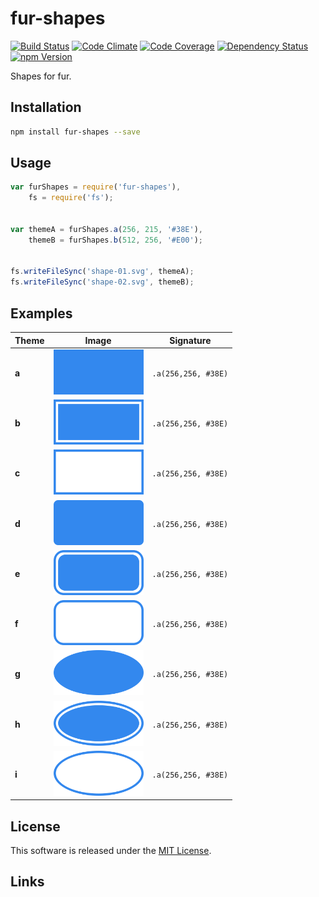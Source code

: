 fur-shapes
==========

<!-- Badge Start -->
<a name="badges"></a>

[![Build Status][bd_travis_shield_url]][bd_travis_url]
[![Code Climate][bd_codeclimate_shield_url]][bd_codeclimate_url]
[![Code Coverage][bd_codeclimate_coverage_shield_url]][bd_codeclimate_url]
[![Dependency Status][bd_gemnasium_shield_url]][bd_gemnasium_url]
[![npm Version][bd_npm_shield_url]][bd_npm_url]

[bd_repo_url]: https://github.com/fur-repo/fur-shapes
[bd_travis_url]: http://travis-ci.org/fur-repo/fur-shapes
[bd_travis_shield_url]: http://img.shields.io/travis/fur-repo/fur-shapes.svg?style=flat
[bd_license_url]: https://github.com/fur-repo/fur-shapes/blob/master/LICENSE
[bd_codeclimate_url]: http://codeclimate.com/github/fur-repo/fur-shapes
[bd_codeclimate_shield_url]: http://img.shields.io/codeclimate/github/fur-repo/fur-shapes.svg?style=flat
[bd_codeclimate_coverage_shield_url]: http://img.shields.io/codeclimate/coverage/github/fur-repo/fur-shapes.svg?style=flat
[bd_gemnasium_url]: https://gemnasium.com/fur-repo/fur-shapes
[bd_gemnasium_shield_url]: https://gemnasium.com/fur-repo/fur-shapes.svg
[bd_npm_url]: http://www.npmjs.org/package/fur-shapes
[bd_npm_shield_url]: http://img.shields.io/npm/v/fur-shapes.svg?style=flat

<!-- Badge End -->


<!-- Description Start -->
<a name="description"></a>

Shapes for fur.

<!-- Description End -->


<!-- Overview Start -->
<a name="overview"></a>


<!-- Overview End -->


<!-- Sections Start -->
<a name="sections"></a>

<!-- Section from "docs/readme/01.Installation.md.hbs" Start -->

<a name="section-docs-readme-01-installation-md"></a>
Installation
-----

```bash
npm install fur-shapes --save
```

<!-- Section from "docs/readme/01.Installation.md.hbs" End -->

<!-- Section from "docs/readme/02.Usage.md.hbs" Start -->

<a name="section-docs-readme-02-usage-md"></a>
Usage
----

```javascript
var furShapes = require('fur-shapes'),
    fs = require('fs');


var themeA = furShapes.a(256, 215, '#38E'),
    themeB = furShapes.b(512, 256, '#E00');


fs.writeFileSync('shape-01.svg', themeA);
fs.writeFileSync('shape-02.svg', themeB);
```
<!-- Section from "docs/readme/02.Usage.md.hbs" End -->

<!-- Section from "docs/readme/03.Examples.md.hbs" Start -->

<a name="section-docs-readme-03-examples-md"></a>
Examples
--------

| Theme | Image | Signature |
| ----- | ----- | --------- |
| **a** | <img src="./docs/examples/images/example-shape-a.png" height="72"> | `.a(256,256, #38E)` |
| **b** | <img src="./docs/examples/images/example-shape-b.png" height="72"> | `.a(256,256, #38E)` |
| **c** | <img src="./docs/examples/images/example-shape-c.png" height="72"> | `.a(256,256, #38E)` |
| **d** | <img src="./docs/examples/images/example-shape-d.png" height="72"> | `.a(256,256, #38E)` |
| **e** | <img src="./docs/examples/images/example-shape-e.png" height="72"> | `.a(256,256, #38E)` |
| **f** | <img src="./docs/examples/images/example-shape-f.png" height="72"> | `.a(256,256, #38E)` |
| **g** | <img src="./docs/examples/images/example-shape-g.png" height="72"> | `.a(256,256, #38E)` |
| **h** | <img src="./docs/examples/images/example-shape-h.png" height="72"> | `.a(256,256, #38E)` |
| **i** | <img src="./docs/examples/images/example-shape-i.png" height="72"> | `.a(256,256, #38E)` |

<!-- Section from "docs/readme/03.Examples.md.hbs" End -->


<!-- Sections Start -->


<!-- LICENSE Start -->
<a name="license"></a>

License
-------
This software is released under the [MIT License](https://github.com/fur-repo/fur-shapes/blob/master/LICENSE).

<!-- LICENSE End -->


<!-- Links Start -->
<a name="links"></a>

Links
------


<!-- Links End -->
